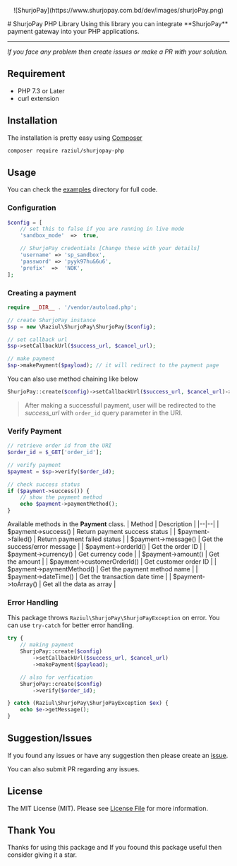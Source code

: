 <p align="center">
![ShurjoPay](https://www.shurjopay.com.bd/dev/images/shurjoPay.png)
</p>
# ShurjoPay PHP Library
Using this library you can integrate **ShurjoPay** payment gateway into your PHP applications.

---

_If you face any problem then create issues or make a PR with your solution._

## Requirement

- PHP 7.3 or Later
- curl extension

## Installation

The installation is pretty easy using [Composer](https://getcomposer.org/)

```sh
composer require raziul/shurjopay-php
```

## Usage

You can check the [examples](./examples) directory for full code.

### Configuration

```php
$config = [
	// set this to false if you are running in live mode
	'sandbox_mode'  =>  true,

	// ShurjoPay credentials [Change these with your details]
	'username' => 'sp_sandbox',
	'password' => 'pyyk97hu&6u6',
	'prefix'  =>  'NOK',
];
```

### Creating a payment

```php
require __DIR__ . '/vendor/autoload.php';

// create ShurjoPay instance
$sp = new \Raziul\ShurjoPay\ShurjoPay($config);

// set callback url
$sp->setCallbackUrl($success_url, $cancel_url);

// make payment
$sp->makePayment($payload); // it will redirect to the payment page

```

You can also use method chaining like below

```php
ShurjoPay::create($config)->setCallbackUrl($success_url, $cancel_url)->makePayment($payload);
```

> After making a successfull payment, user will be redirected to the
> _success_url_ with `order_id` query parameter in the URI.

### Verify Payment

```php
// retrieve order id from the URI
$order_id = $_GET['order_id'];

// verify payment
$payment = $sp->verify($order_id);

// check success status
if ($payment->success()) {
	// show the payment method
	echo $payment->paymentMethod();
}
```

Available methods in the **Payment** class.
| Method | Description |
|--|--|
| $payment->success() | Return payment success status |
| $payment->failed() | Return payment failed status |
| $payment->message() | Get the success/error message |
| $payment->orderId() | Get the order ID |
| $payment->currency() | Get currency code |
| $payment->amount() | Get the amount |
| $payment->customerOrderId() | Get customer order ID |
| $payment->paymentMethod() | Get the payment method name |
| $payment->dateTime() | Get the transaction date time |
| $payment->toArray() | Get all the data as array |

### Error Handling

This package throws `Raziul\ShurjoPay\ShurjoPayException` on error. You can use `try-catch` for better error handling.

```php
try {
	// making payment
	ShurjoPay::create($config)
		->setCallbackUrl($success_url, $cancel_url)
		->makePayment($payload);

	// also for verfication
	ShurjoPay::create($config)
		->verify($order_id);

} catch (Raziul\ShurjoPay\ShurjoPayException $ex) {
	echo $e->getMessage();
}
```

## Suggestion/Issues

If you found any issues or have any suggestion then please create an [issue](https://github.com/iRaziul/shurjopay-php/issues).

You can also submit PR regarding any issues.

## License

The MIT License (MIT). Please see [License File](LICENSE) for more information.

## Thank You

Thanks for using this package and If you foound this package useful then consider giving it a star.
